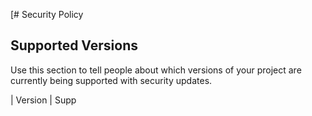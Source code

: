 [# Security Policy

## Supported Versions

Use this section to tell people about which versions of your project are
currently being supported with security updates.

| Version | Supp